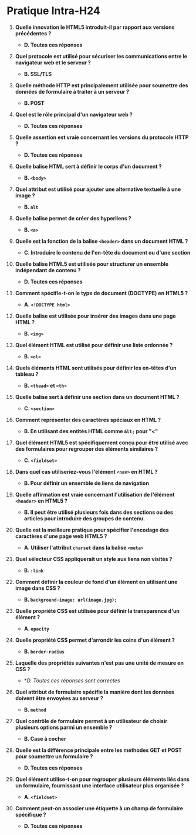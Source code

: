 
# Pratique Intra-H24

1. **Quelle innovation le HTML5 introduit-il par rapport aux versions précédentes ?**
    - **D. Toutes ces réponses**

2. **Quel protocole est utilisé pour sécuriser les communications entre le navigateur web et le serveur ?**
    - **B. SSL/TLS**

3. **Quelle méthode HTTP est principalement utilisée pour soumettre des données de formulaire à traiter à un serveur ?**
    - **B. POST**

4. **Quel est le rôle principal d'un navigateur web ?**
    - **D. Toutes ces réponses**

5. **Quelle assertion est vraie concernant les versions du protocole HTTP ?**
    - **D. Toutes ces réponses**

6. **Quelle balise HTML sert à définir le corps d'un document ?**
    - **B. `<body>`**

7. **Quel attribut est utilisé pour ajouter une alternative textuelle à une image ?**
    - **B. `alt`**

8. **Quelle balise permet de créer des hyperliens ?**
    - **B. `<a>`**

9. **Quelle est la fonction de la balise `<header>` dans un document HTML ?**
    - **C. Introduire le contenu de l'en-tête du document ou d'une section**

10. **Quelle balise HTML5 est utilisée pour structurer un ensemble indépendant de contenu ?**
    - **D. Toutes ces réponses**

11. **Comment spécifie-t-on le type de document (DOCTYPE) en HTML5 ?**
    - **A. `<!DOCTYPE html>`**

12. **Quelle balise est utilisée pour insérer des images dans une page HTML ?**
    - **B. `<img>`**

13. **Quel élément HTML est utilisé pour définir une liste ordonnée ?**
    - **B. `<ol>`**

14. **Quels éléments HTML sont utilisés pour définir les en-têtes d'un tableau ?**
    - **B. `<thead>` et `<th>`**

15. **Quelle balise sert à définir une section dans un document HTML ?**
    - **C. `<section>`**

16. **Comment représenter des caractères spéciaux en HTML ?**
    - **B. En utilisant des entités HTML comme `&lt;` pour "<"**

17. **Quel élément HTML5 est spécifiquement conçu pour être utilisé avec des formulaires pour regrouper des éléments similaires ?**
    - **C. `<fieldset>`**

18. **Dans quel cas utiliseriez-vous l'élément `<nav>` en HTML ?**
    - **B. Pour définir un ensemble de liens de navigation**

19. **Quelle affirmation est vraie concernant l'utilisation de l'élément `<header>` en HTML5 ?**
    - **B. Il peut être utilisé plusieurs fois dans des sections ou des articles pour introduire des groupes de contenu.**

20. **Quelle est la meilleure pratique pour spécifier l'encodage des caractères d'une page web HTML5 ?**
    - **A. Utiliser l'attribut `charset` dans la balise `<meta>`**

21. **Quel sélecteur CSS appliquerait un style aux liens non visités ?**
    - **B. `:link`**

22. **Comment définir la couleur de fond d'un élément en utilisant une image dans CSS ?**
    - **B. `background-image: url(image.jpg);`**

23. **Quelle propriété CSS est utilisée pour définir la transparence d'un élément ?**
    - **A. `opacity`**

24. **Quelle propriété CSS permet d'arrondir les coins d'un élément ?**
    - **B. `border-radius`**

25. **Laquelle des propriétés suivantes n'est pas une unité de mesure en CSS ?**
    - **D. Toutes ces réponses sont correctes*

26. **Quel attribut de formulaire spécifie la manière dont les données doivent être envoyées au serveur ?**
    - **B. `method`**

27. **Quel contrôle de formulaire permet à un utilisateur de choisir plusieurs options parmi un ensemble ?**
    - **B. Case à cocher**

28. **Quelle est la différence principale entre les méthodes GET et POST pour soumettre un formulaire ?**
    - **D. Toutes ces réponses**

29. **Quel élément utilise-t-on pour regrouper plusieurs éléments liés dans un formulaire, fournissant une interface utilisateur plus organisée ?**
    - **A. `<fieldset>`**

30. **Comment peut-on associer une étiquette à un champ de formulaire spécifique ?**
    - **D. Toutes ces réponses**


